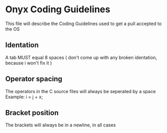 # Onyx Coding Guidelines
This file will describe the Coding Guidelines used to get a pull accepted to the OS
## Identation
A tab MUST equal 8 spaces ( don't come up with any broken identation, because i won't fix it )
## Operator spacing
The operators in the C source files will always be seperated by a space
Example:
	i = j + x;
## Bracket position
The brackets will always be in a newline, in all cases
